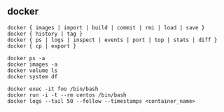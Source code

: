 ## docker

    docker { images | import | build | commit | rmi | load | save }
    docker { history | tag }
    docker { ps | logs | inspect | events | port | top | stats | diff }
    docker { cp | export }

    docker ps -a
    docker images -a
    docker volume ls
    docker system df

    docker exec -it foo /bin/bash
    docker run -i -t --rm centos /bin/bash
    docker logs --tail 50 --follow --timestamps <container_name>
